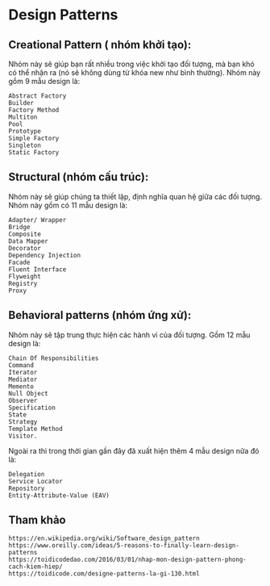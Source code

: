 # Design Patterns

## Creational Pattern ( nhóm khởi tạo):

Nhóm này sẽ giúp bạn rất nhiều trong việc khởi tạo đối tượng, mà bạn khó có thể nhận ra (nó sẽ không dùng từ khóa new như bình thường). Nhóm này gồm 9 mẫu design là:

    Abstract Factory
    Builder
    Factory Method
    Multiton
    Pool
    Prototype
    Simple Factory
    Singleton
    Static Factory

## Structural (nhóm cấu trúc):

Nhóm này sẽ giúp chúng ta thiết lập, định nghĩa quan hệ giữa các đối tượng. Nhóm này gồm có 11 mẫu design là:

    Adapter/ Wrapper
    Bridge
    Composite
    Data Mapper
    Decorator
    Dependency Injection
    Facade
    Fluent Interface
    Flyweight
    Registry
    Proxy

## Behavioral patterns (nhóm ứng xử):

Nhóm này sẽ tập trung thực hiện các hành vi của đối tượng. Gồm 12 mẫu design là:

    Chain Of Responsibilities
    Command
    Iterator
    Mediator
    Memento
    Null Object
    Observer
    Specification
    State
    Strategy
    Template Method
    Visitor. 

Ngoài ra thì trong thời gian gần đây đã xuất hiện thêm 4 mẫu design nữa đó là:

    Delegation
    Service Locator
    Repository
    Entity-Attribute-Value (EAV)

## Tham khảo

    https://en.wikipedia.org/wiki/Software_design_pattern
    https://www.oreilly.com/ideas/5-reasons-to-finally-learn-design-patterns
    https://toidicodedao.com/2016/03/01/nhap-mon-design-pattern-phong-cach-kiem-hiep/
    https://toidicode.com/designe-patterns-la-gi-130.html

